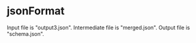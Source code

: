 # jsonFormat
Input file is "output3.json".
Intermediate file is "merged.json".
Output file is "schema.json".
